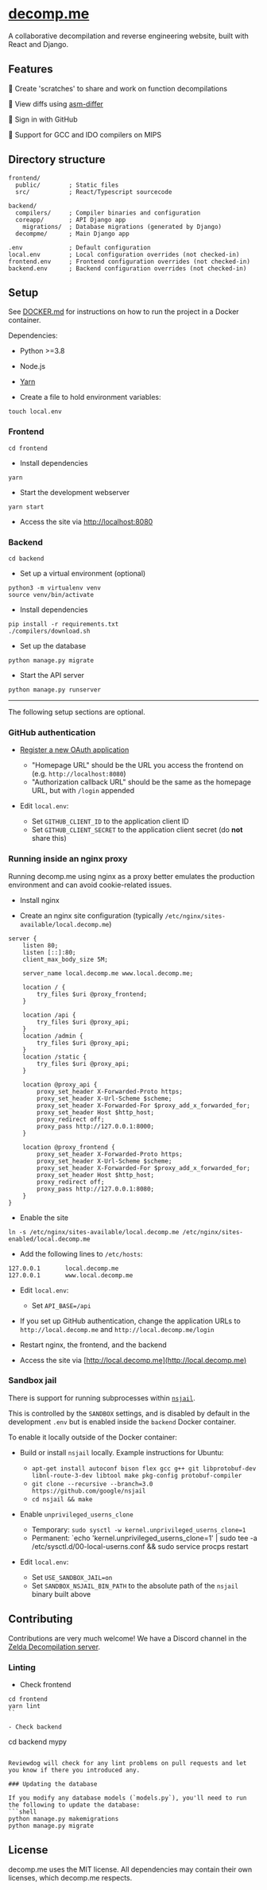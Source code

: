# [decomp.me](https://decomp.me)

A collaborative decompilation and reverse engineering website, built with React and Django.

## Features

🐸 Create 'scratches' to share and work on function decompilations

🐸 View diffs using [asm-differ](https://github.com/simonlindholm/asm-differ)

🐸 Sign in with GitHub

🐸 Support for GCC and IDO compilers on MIPS

## Directory structure
```
frontend/
  public/        ; Static files
  src/           ; React/Typescript sourcecode

backend/
  compilers/     ; Compiler binaries and configuration
  coreapp/       ; API Django app
    migrations/  ; Database migrations (generated by Django)
  decompme/      ; Main Django app

.env             ; Default configuration
local.env        ; Local configuration overrides (not checked-in)
frontend.env     ; Frontend configuration overrides (not checked-in)
backend.env      ; Backend configuration overrides (not checked-in)
```

## Setup

See [DOCKER.md](DOCKER.md) for instructions on how to run the project in a Docker container.

Dependencies:
- Python >=3.8
- Node.js
- [Yarn](https://yarnpkg.com/getting-started/install)

- Create a file to hold environment variables:
```
touch local.env
```

### Frontend
```shell
cd frontend
```

- Install dependencies
```shell
yarn
```

- Start the development webserver
```shell
yarn start
```

- Access the site via [http://localhost:8080](http://localhost:8080)

### Backend
```
cd backend
```

- Set up a virtual environment (optional)
```shell
python3 -m virtualenv venv
source venv/bin/activate
```

- Install dependencies
```shell
pip install -r requirements.txt
./compilers/download.sh
```

- Set up the database
```shell
python manage.py migrate
```

- Start the API server
```shell
python manage.py runserver
```

---

The following setup sections are optional.

### GitHub authentication

- [Register a new OAuth application](https://github.com/settings/applications/new)
    - "Homepage URL" should be the URL you access the frontend on (e.g. `http://localhost:8080`)
    - "Authorization callback URL" should be the same as the homepage URL, but with `/login` appended

- Edit `local.env`:
    - Set `GITHUB_CLIENT_ID` to the application client ID
    - Set `GITHUB_CLIENT_SECRET` to the application client secret (do **not** share this)

### Running inside an nginx proxy

Running decomp.me using nginx as a proxy better emulates the production environment and can avoid cookie-related issues.

- Install nginx

- Create an nginx site configuration (typically `/etc/nginx/sites-available/local.decomp.me`)
```nginx
server {
    listen 80;
    listen [::]:80;
    client_max_body_size 5M;

    server_name local.decomp.me www.local.decomp.me;

    location / {
        try_files $uri @proxy_frontend;
    }

    location /api {
        try_files $uri @proxy_api;
    }
    location /admin {
        try_files $uri @proxy_api;
    }
    location /static {
        try_files $uri @proxy_api;
    }

    location @proxy_api {
        proxy_set_header X-Forwarded-Proto https;
        proxy_set_header X-Url-Scheme $scheme;
        proxy_set_header X-Forwarded-For $proxy_add_x_forwarded_for;
        proxy_set_header Host $http_host;
        proxy_redirect off;
        proxy_pass http://127.0.0.1:8000;
    }

    location @proxy_frontend {
        proxy_set_header X-Forwarded-Proto https;
        proxy_set_header X-Url-Scheme $scheme;
        proxy_set_header X-Forwarded-For $proxy_add_x_forwarded_for;
        proxy_set_header Host $http_host;
        proxy_redirect off;
        proxy_pass http://127.0.0.1:8080;
    }
}
```

- Enable the site
```shell
ln -s /etc/nginx/sites-available/local.decomp.me /etc/nginx/sites-enabled/local.decomp.me
```

- Add the following lines to `/etc/hosts`:
```
127.0.0.1	    local.decomp.me
127.0.0.1	    www.local.decomp.me
```

- Edit `local.env`:
    - Set `API_BASE=/api`

- If you set up GitHub authentication, change the application URLs to `http://local.decomp.me` and `http://local.decomp.me/login`

- Restart nginx, the frontend, and the backend

- Access the site via [http://local.decomp.me](http://local.decomp.me)

### Sandbox jail

There is support for running subprocesses within [`nsjail`](https://github.com/google/nsjail).

This is controlled by the `SANDBOX` settings, and is disabled by default in the development `.env` but is enabled inside the `backend` Docker container.

To enable it locally outside of the Docker container:

- Build or install `nsjail` locally. Example instructions for Ubuntu:
    - `apt-get install autoconf bison flex gcc g++ git libprotobuf-dev libnl-route-3-dev libtool make pkg-config protobuf-compiler`
    - `git clone --recursive --branch=3.0 https://github.com/google/nsjail`
    - `cd nsjail && make`
- Enable `unprivileged_userns_clone`
    - Temporary: `sudo sysctl -w kernel.unprivileged_userns_clone=1`
    - Permanent: `echo 'kernel.unprivileged_userns_clone=1' | sudo tee -a /etc/sysctl.d/00-local-userns.conf && sudo service procps restart

- Edit `local.env`:
    - Set `USE_SANDBOX_JAIL=on`
    - Set `SANDBOX_NSJAIL_BIN_PATH` to the absolute path of the `nsjail` binary built above

## Contributing

Contributions are very much welcome! We have a Discord channel in the [Zelda Decompilation server](https://discord.gg/k9gY7uCysW).

### Linting

- Check frontend
```
cd frontend
yarn lint
``

- Check backend
```
cd backend
mypy
```

Reviewdog will check for any lint problems on pull requests and let you know if there you introduced any.

### Updating the database

If you modify any database models (`models.py`), you'll need to run the following to update the database:
```shell
python manage.py makemigrations
python manage.py migrate
```

## License
decomp.me uses the MIT license. All dependencies may contain their own licenses, which decomp.me respects.
